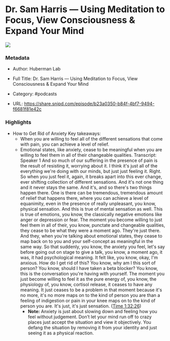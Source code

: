 # Dr. Sam Harris —  Using Meditation to Focus, View Consciousness & Expand Your Mind

![](https://images.weserv.nl/?url=https%3A%2F%2Fmegaphone.imgix.net%2Fpodcasts%2F042e6144-725e-11ec-a75d-c38f702aecad%2Fimage%2FHuberman-Lab-Podcast-Thumbnail-3000x3000.png%3Fixlib%3Drails-2.1.2%26max-w%3D3000%26max-h%3D3000%26fit%3Dcrop%26auto%3Dformat%2Ccompress&w=100&h=100)

### Metadata

- Author: Huberman Lab
- Full Title: Dr. Sam Harris —  Using Meditation to Focus, View Consciousness & Expand Your Mind
- Category: #podcasts



- URL: https://share.snipd.com/episode/b23a0350-b84f-4bf7-9494-f6681f81e42c

### Highlights

- How to Get Rid of Anxiety
  Key takeaways:
  - When you are willing to feel all of the different sensations that come with pain, you can achieve a level of relief.
  - Emotional states, like anxiety, cease to be meaningful when you are willing to feel them in all of their changeable qualities.
  Transcript:
  Speaker 1
  And so much of our suffering in the presence of pain is the result of resisting it, worrying about it. I think it's just all of the everything we're doing with our minds, but just just feeling it. Right. So when you just feel it, again, it breaks apart into this ever change, ever shifting collection of different sensations. And it's not one thing and it never stays the same. And it's, and so there's two things happen there. One is there can be tremendous, tremendous amount of relief that happens there, where you can achieve a level of equanimity, even in the presence of really unpleasant, you know, physical sensation. And this is true of mental sensation as well. This is true of emotions, you know, the classically negative emotions like anger or depression or fear. The moment you become willing to just feel them in all of their, you know, punctate and changeable qualities, they cease to be what they were a moment ago. They're just there. And they, when you're talking about emotional states, they cease to map back on to you and your self-concept as meaningful in the same way. So that suddenly, you know, the anxiety you feel, let's say before going out on stage to give a talk, you know, a moment ago, it was, it had psychological meaning. It felt like, you know, okay, I'm anxious. How do I get rid of this? You know, why am I this sort of person? You know, should I have taken a beta blocker? You know, this is the conversation you're having with yourself. The moment you just become willing to feel it as the pure energy of, you know, the physiology of, you know, cortisol release, it ceases to have any meaning. It just ceases to be a problem in that moment because it's no more, it's no more maps on to the kind of person you are than a feeling of indigestion or pain in your knee maps on to the kind of person you are. It's just, it's just sensation. ([Time 1:32:26](https://share.snipd.com/snip/c6e58f7a-ec41-4d47-9567-33b3300fe804))
    - **Note:** Anxiety is just about slowing down and feeling how you feel without judgement. Don’t let your mind run off to crazy places just accept the situation and view it objectively. You defang the situation by removing it from your identity and just seeing it as a physical reaction.
